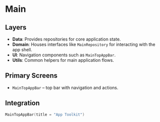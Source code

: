 # Main

## Layers
- **Data**: Provides repositories for core application state.
- **Domain**: Houses interfaces like `MainRepository` for interacting with the app shell.
- **UI**: Navigation components such as `MainTopAppBar`.
- **Utils**: Common helpers for main application flows.

## Primary Screens
- `MainTopAppBar` – top bar with navigation and actions.

## Integration
```kotlin
MainTopAppBar(title = "App Toolkit")
```
